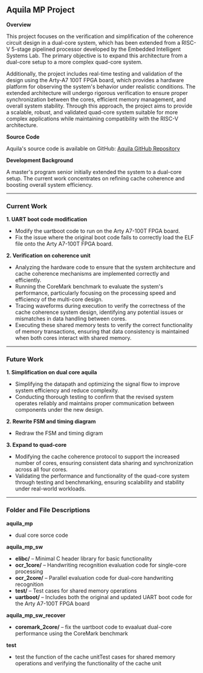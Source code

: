 ## Aquila MP Project

**Overview**  

This project focuses on the verification and simplification of the coherence circuit design in a dual-core system, which has been extended from a RISC-V 5-stage pipelined processor developed by the Embedded Intelligent Systems Lab. The primary objective is to expand this architecture from a dual-core setup to a more complex quad-core system. 

Additionally, the project includes real-time testing and validation of the design using the Arty-A7 100T FPGA board, which provides a hardware platform for observing the system's behavior under realistic conditions. The extended architecture will undergo rigorous verification to ensure proper synchronization between the cores, efficient memory management, and overall system stability. Through this approach, the project aims to provide a scalable, robust, and validated quad-core system suitable for more complex applications while maintaining compatibility with the RISC-V architecture.

**Source Code**  

Aquila's source code is available on GitHub: [Aquila GitHub Repository](https://github.com/eisl-nctu/aquila)

**Development Background**  

A master's program senior initially extended the system to a dual-core setup. The current work concentrates on refining cache coherence and boosting overall system efficiency.

---

### Current Work

**1. UART boot code modification**  
   - Modify the uartboot code to run on the Arty A7-100T FPGA board.
   - Fix the issue where the original boot code fails to correctly load the ELF file onto the Arty A7-100T FPGA board.


**2. Verification on coherence unit**  
   - Analyzing the hardware code to ensure that the system architecture and cache coherence mechanisms are implemented correctly and efficiently.
   - Running the CoreMark benchmark to evaluate the system's performance, particularly focusing on the processing speed and efficiency of the multi-core design.
   - Tracing waveforms during execution to verify the correctness of the cache coherence system design, identifying any potential issues or mismatches in data handling between cores.
   - Executing these shared memory tests to verify the correct functionality of memory transactions, ensuring that data consistency is maintained when both cores interact with shared memory.


---

### Future Work

**1. Simplification on dual core aquila**
- Simplifying the datapath and optimizing the signal flow to improve system efficiency and reduce complexity.
- Conducting thorough testing to confirm that the revised system operates reliably and maintains proper communication between components under the new design.

**2. Rewrite FSM and timing diagram**
- Redraw the FSM and timing digram

**3. Expand to quad-core**
- Modifying the cache coherence protocol to support the increased number of cores, ensuring consistent data sharing and synchronization across all four cores.
- Validating the performance and functionality of the quad-core system through testing and benchmarking, ensuring scalability and stability under real-world workloads.





---

### Folder and File Descriptions

**aquila_mp**
- dual core sorce code

**aquila_mp_sw**
- **elibc/** – Minimal C header library for basic functionality  
- **ocr_1core/** – Handwriting recognition evaluation code for single-core processing  
- **ocr_2core/** – Parallel evaluation code for dual-core handwriting recognition  
- **test/** – Test cases for shared memory operations  
- **uartboot/** – Includes both the original and updated UART boot code for the Arty A7-100T FPGA board

**aquila_mp_sw_recover**
- **coremark_2core/** – fix the uartboot code to evaaluat dual-core performance using the CoreMark benchmark  

**test**
- test the function of the cache unitTest cases for shared memory operations and verifying the functionality of the cache unit